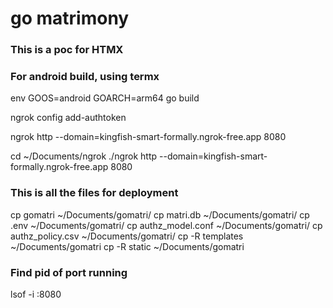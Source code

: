 # go matrimony 
### This is a poc for HTMX

### For android build, using termx
env GOOS=android GOARCH=arm64 go build

ngrok config add-authtoken 



ngrok http --domain=kingfish-smart-formally.ngrok-free.app 8080


cd ~/Documents/ngrok
./ngrok http --domain=kingfish-smart-formally.ngrok-free.app 8080


### This is all the files for deployment

cp gomatri ~/Documents/gomatri/
cp matri.db ~/Documents/gomatri/
cp .env ~/Documents/gomatri/
cp authz_model.conf ~/Documents/gomatri/
cp authz_policy.csv ~/Documents/gomatri/
cp -R templates ~/Documents/gomatri
cp -R static ~/Documents/gomatri

### Find pid of port running 
lsof -i :8080
